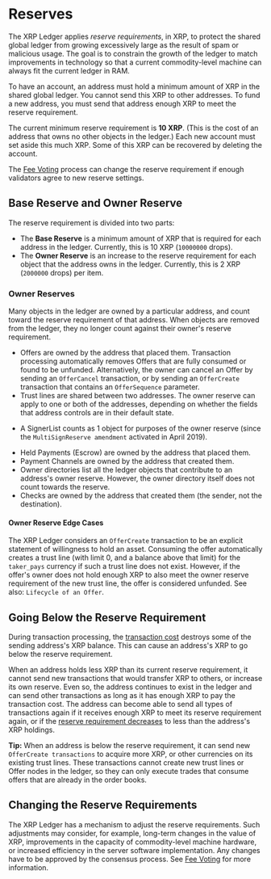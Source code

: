 # Reserves

The XRP Ledger applies _reserve requirements_, in XRP, to protect the shared global ledger from growing excessively large as the result of spam or malicious usage. The goal is to constrain the growth of the ledger to match improvements in technology so that a current commodity-level machine can always fit the current ledger in RAM.

To have an account, an address must hold a minimum amount of XRP in the shared global ledger. You cannot send this XRP to other addresses. To fund a new address, you must send that address enough XRP to meet the reserve requirement.

The current minimum reserve requirement is **10 XRP**. (This is the cost of an address that owns no other objects in the ledger.) Each new account must set aside this much XRP. Some of this XRP can be recovered by deleting the account.

The [Fee Voting](../xrpl/fee-voting.md) process can change the reserve requirement if enough validators agree to new reserve settings.


## Base Reserve and Owner Reserve

The reserve requirement is divided into two parts:

* The **Base Reserve** is a minimum amount of XRP that is required for each address in the ledger. Currently, this is 10 XRP (`10000000` drops).
* The **Owner Reserve** is an increase to the reserve requirement for each object that the address owns in the ledger. Currently, this is 2 XRP (`2000000` drops) per item.


### Owner Reserves

Many objects in the ledger are owned by a particular address, and count toward the reserve requirement of that address. When objects are removed from the ledger, they no longer count against their owner's reserve requirement.

- Offers are owned by the address that placed them. Transaction processing automatically removes Offers that are fully consumed or found to be unfunded. Alternatively, the owner can cancel an Offer by sending an `OfferCancel` transaction, or by sending an `OfferCreate` transaction that contains an `OfferSequence` parameter.
- Trust lines are shared between two addresses. The owner reserve can apply to one or both of the addresses, depending on whether the fields that address controls are in their default state. 

<!-- See [Contributing to the Owner Reserve](ripplestate.html#contributing-to-the-owner-reserve) for details.
-->

- A SignerList counts as 1 object for purposes of the owner reserve (since the `MultiSignReserve amendment` activated in April 2019). 

<!-- See also: [Signer Lists and Reserves](signerlist.html#signer-lists-and-reserves). -->
- Held Payments (Escrow) are owned by the address that placed them.
- Payment Channels are owned by the address that created them.
- Owner directories list all the ledger objects that contribute to an address's owner reserve. However, the owner directory itself does not count towards the reserve.
- Checks are owned by the address that created them (the sender, not the destination).


#### Owner Reserve Edge Cases

The XRP Ledger considers an `OfferCreate` transaction to be an explicit statement of willingness to hold an asset. Consuming the offer automatically creates a trust line (with limit 0, and a balance above that limit) for the `taker_pays` currency if such a trust line does not exist. However, if the offer's owner does not hold enough XRP to also meet the owner reserve requirement of the new trust line, the offer is considered unfunded. See also: `Lifecycle of an Offer`.


## Going Below the Reserve Requirement

During transaction processing, the [transaction cost](../transactions/transaction-cost.md) destroys some of the sending address's XRP balance. This can cause an address's XRP to go below the reserve requirement.

When an address holds less XRP than its current reserve requirement, it cannot send new transactions that would transfer XRP to others, or increase its own reserve. Even so, the address continues to exist in the ledger and can send other transactions as long as it has enough XRP to pay the transaction cost. The address can become able to send all types of transactions again if it receives enough XRP to meet its reserve requirement again, or if the [reserve requirement decreases](#changing-the-reserve-requirements) to less than the address's XRP holdings.

**Tip:** When an address is below the reserve requirement, it can send new `OfferCreate transactions` to acquire more XRP, or other currencies on its existing trust lines. These transactions cannot create new trust lines or Offer nodes in the ledger, so they can only execute trades that consume offers that are already in the order books.


## Changing the Reserve Requirements

The XRP Ledger has a mechanism to adjust the reserve requirements. Such adjustments may consider, for example, long-term changes in the value of XRP, improvements in the capacity of commodity-level machine hardware, or increased efficiency in the server software implementation. Any changes have to be approved by the consensus process. See [Fee Voting](../xrpl/fee-voting.md) for more information.

<!--
## See Also

- [account_objects method][]
- [AccountRoot Object][]
- [Fee Voting](fee-voting.html)



- [SetFee pseudo-transaction][]
-->